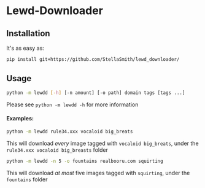 
#  Lewd-Downloader

## Installation
It's as easy as:
```bash
pip install git+https://github.com/StellaSmith/lewd_downloader/
```

##  Usage

```bash
python -m lewdd [-h] [-n amount] [-o path] domain tags [tags ...]
```

Please see `python -m lewdd -h` for more information

#### Examples:
```bash
python -m lewdd rule34.xxx vocaloid big_breats
```
This will download *every* image tagged with `vocaloid big_breats`, under the `rule34.xxx vocaloid big_breasts` folder

```bash
python -m lewdd -n 5 -o fountains realbooru.com squirting
```
This will download *at most* five images tagged with `squirting`, under the `fountains` folder
